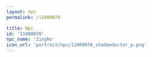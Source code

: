 ```yaml
---
layout: npc
permalink: /11000070

title: Npc
id: '11000070'
npc_name: 'Zingko'
icon_url: 'portrait/npc/11000070_shadowdoctor_p.png'
---
```

